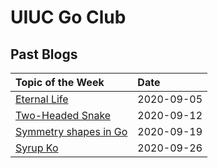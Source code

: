 # UIUC Go Club 

## Past Blogs
|   Topic of the Week                                           |   Date            |   
|   :--                                                         |   :--             |
| [Eternal Life](blogs/2020-09-05/eternal-life)                 |   2020-09-05      |
| [Two-Headed Snake](blogs/2020-09-12/two-headed-snake)         |   2020-09-12      |
| [Symmetry shapes in Go](blogs/2020-09-19/symmetry-points)     |   2020-09-19      | 
| [Syrup Ko](blogs/2020-09-26/syrup-ko)                         |   2020-09-26      |

